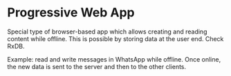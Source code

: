 # Progressive Web App

Special type of browser-based app which allows creating and reading content while offline. This is possible by storing data at the user end. Check RxDB.

Example: read and write messages in WhatsApp while offline. Once online, the new data is sent to the server and then to the other clients.